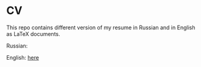 # CV

This repo contains different version of my resume in Russian and in English as LaTeX documents.

Russian:

English: [here](https://github.com/yk4r2/CV/blob/master/CV(English).pdf)

